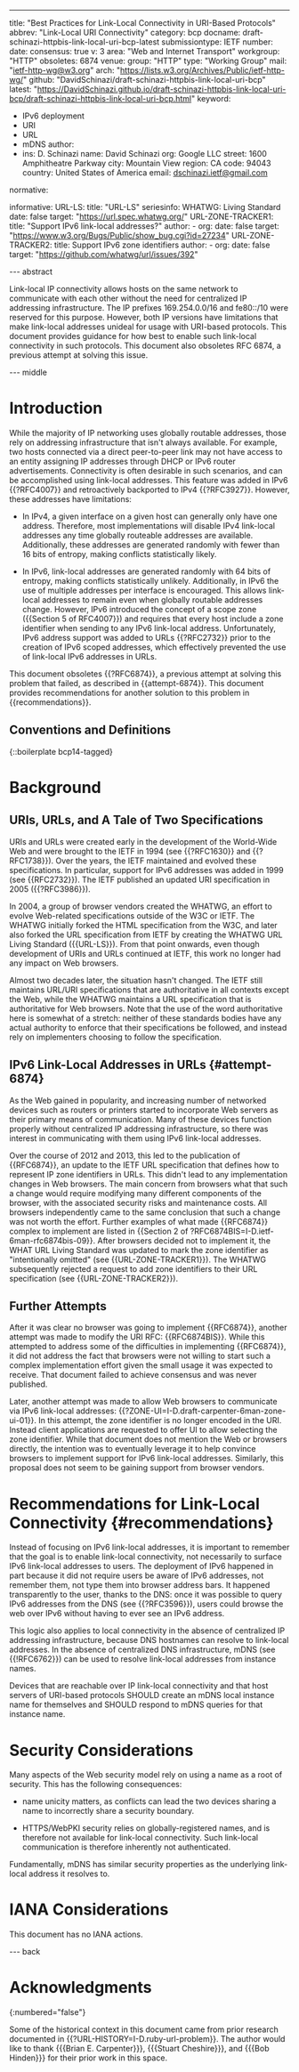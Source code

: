 ---
title: "Best Practices for Link-Local Connectivity in URI-Based Protocols"
abbrev: "Link-Local URI Connectivity"
category: bcp
docname: draft-schinazi-httpbis-link-local-uri-bcp-latest
submissiontype: IETF
number:
date:
consensus: true
v: 3
area: "Web and Internet Transport"
workgroup: "HTTP"
obsoletes: 6874
venue:
  group: "HTTP"
  type: "Working Group"
  mail: "ietf-http-wg@w3.org"
  arch: "https://lists.w3.org/Archives/Public/ietf-http-wg/"
  github: "DavidSchinazi/draft-schinazi-httpbis-link-local-uri-bcp"
  latest: "https://DavidSchinazi.github.io/draft-schinazi-httpbis-link-local-uri-bcp/draft-schinazi-httpbis-link-local-uri-bcp.html"
keyword:
 - IPv6 deployment
 - URI
 - URL
 - mDNS
author:
 -
    ins: D. Schinazi
    name: David Schinazi
    org: Google LLC
    street: 1600 Amphitheatre Parkway
    city: Mountain View
    region: CA
    code: 94043
    country: United States of America
    email: dschinazi.ietf@gmail.com

normative:

informative:
  URL-LS:
    title: "URL-LS"
    seriesinfo:
      WHATWG: Living Standard
    date: false
    target: "https://url.spec.whatwg.org/"
  URL-ZONE-TRACKER1:
    title: "Support IPv6 link-local addresses?"
    author:
    - org:
    date: false
    target: "https://www.w3.org/Bugs/Public/show_bug.cgi?id=27234"
  URL-ZONE-TRACKER2:
    title: Support IPv6 zone identifiers
    author:
    - org:
    date: false
    target: "https://github.com/whatwg/url/issues/392"


--- abstract

Link-local IP connectivity allows hosts on the same network to communicate with
each other without the need for centralized IP addressing infrastructure. The
IP prefixes 169.254.0.0/16 and fe80::/10 were reserved for this purpose.
However, both IP versions have limitations that make link-local addresses
unideal for usage with URI-based protocols. This document provides guidance for
how best to enable such link-local connectivity in such protocols. This
document also obsoletes RFC 6874, a previous attempt at solving this issue.


--- middle

# Introduction

While the majority of IP networking uses globally routable addresses, those
rely on addressing infrastructure that isn't always available. For example, two
hosts connected via a direct peer-to-peer link may not have access to an entity
assigning IP addresses through DHCP or IPv6 router advertisements. Connectivity
is often desirable in such scenarios, and can be accomplished using link-local
addresses. This feature was added in IPv6 {{?RFC4007}} and retroactively
backported to IPv4 {{?RFC3927}}. However, these addresses have limitations:

* In IPv4, a given interface on a given host can generally only have one
  address. Therefore, most implementations will disable IPv4 link-local
  addresses any time globally routeable addresses are available. Additionally,
  these addresses are generated randomly with fewer than 16 bits of entropy,
  making conflicts statistically likely.

* In IPv6, link-local addresses are generated randomly with 64 bits of entropy,
  making conflicts statistically unlikely. Additionally, in IPv6 the use of
  multiple addresses per interface is encouraged. This allows link-local
  addresses to remain even when globally routable addresses change. However,
  IPv6 introduced the concept of a scope zone ({{Section 5 of RFC4007}}) and
  requires that every host include a zone identifier when sending to any IPv6
  link-local address. Unfortunately, IPv6 address support was added to URLs
  {{?RFC2732}} prior to the creation of IPv6 scoped addresses, which
  effectively prevented the use of link-local IPv6 addresses in URLs.

This document obsoletes {{?RFC6874}}, a previous attempt at solving this
problem that failed, as described in {{attempt-6874}}. This document provides
recommendations for another solution to this problem in {{recommendations}}.

## Conventions and Definitions

{::boilerplate bcp14-tagged}

# Background

## URIs, URLs, and A Tale of Two Specifications

URIs and URLs were created early in the development of the World-Wide Web and
were brought to the IETF in 1994 (see {{?RFC1630}} and {{?RFC1738}}). Over the
years, the IETF maintained and evolved these specifications. In particular,
support for IPv6 addresses was added in 1999 (see {{RFC2732}}). The IETF
published an updated URI specification in 2005 ({{?RFC3986}}).

In 2004, a group of browser vendors created the WHATWG, an effort to evolve
Web-related specifications outside of the W3C or IETF. The WHATWG initially
forked the HTML specification from the W3C, and later also forked the URL
specification from IETF by creating the WHATWG URL Living Standard
({{URL-LS}}). From that point onwards, even though development of URIs and URLs
continued at IETF, this work no longer had any impact on Web browsers.

Almost two decades later, the situation hasn't changed. The IETF still
maintains URL/URI specifications that are authoritative in all contexts except
the Web, while the WHATWG maintains a URL specification that is authoritative
for Web browsers. Note that the use of the word authoritative here is somewhat
of a stretch: neither of these standards bodies have any actual authority to
enforce that their specifications be followed, and instead rely on implementers
choosing to follow the specification.

## IPv6 Link-Local Addresses in URLs {#attempt-6874}

As the Web gained in popularity, and increasing number of networked devices
such as routers or printers started to incorporate Web servers as their primary
means of communication. Many of these devices function properly without
centralized IP addressing infrastructure, so there was interest in
communicating with them using IPv6 link-local addresses.

Over the course of 2012 and 2013, this led to the publication of {{RFC6874}},
an update to the IETF URL specification that defines how to represent IP zone
identifiers in URLs. This didn't lead to any implementation changes in Web
browsers. The main concern from browsers what that such a change would require
modifying many different components of the browser, with the associated
security risks and maintenance costs. All browsers independently came to the
same conclusion that such a change was not worth the effort. Further examples
of what made {{RFC6874}} complex to implement are listed in {{Section 2 of
?RFC6874BIS=I-D.ietf-6man-rfc6874bis-09}}. After browsers decided not to
implement it, the WHAT URL Living Standard was updated to mark the zone
identifier as "intentionally omitted" (see {{URL-ZONE-TRACKER1}}). The WHATWG
subsequently rejected a request to add zone identifiers to their URL
specification (see {{URL-ZONE-TRACKER2}}).

## Further Attempts

After it was clear no browser was going to implement {{RFC6874}}, another
attempt was made to modify the URI RFC: {{RFC6874BIS}}. While this attempted to
address some of the difficulties in implementing {{RFC6874}}, it did not
address the fact that browsers were not willing to start such a complex
implementation effort given the small usage it was expected to receive. That
document failed to achieve consensus and was never published.

Later, another attempt was made to allow Web browsers to communicate via IPv6
link-local addresses: {{?ZONE-UI=I-D.draft-carpenter-6man-zone-ui-01}}. In this
attempt, the zone identifier is no longer encoded in the URI. Instead client
applications are requested to offer UI to allow selecting the zone identifier.
While that document does not mention the Web or browsers directly, the
intention was to eventually leverage it to help convince browsers to implement
support for IPv6 link-local addresses. Similarly, this proposal does not seem
to be gaining support from browser vendors.

# Recommendations for Link-Local Connectivity {#recommendations}

Instead of focusing on IPv6 link-local addresses, it is important to remember
that the goal is to enable link-local connectivity, not necessarily to surface
IPv6 link-local addresses to users. The deployment of IPv6 happened in part
because it did not require users be aware of IPv6 addresses, not remember them,
not type them into browser address bars. It happened transparently to the user,
thanks to the DNS: once it was possible to query IPv6 addresses from the DNS
(see {{?RFC3596}}), users could browse the web over IPv6 without having to ever
see an IPv6 address.

This logic also applies to local connectivity in the absence of centralized IP
addressing infrastructure, because DNS hostnames can resolve to link-local
addresses. In the absence of centralized DNS infrastructure, mDNS (see
{{!RFC6762}}) can be used to resolve link-local addresses from instance names.

Devices that are reachable over IP link-local connectivity and that host
servers of URI-based protocols SHOULD create an mDNS local instance name for
themselves and SHOULD respond to mDNS queries for that instance name.

# Security Considerations

Many aspects of the Web security model rely on using a name as a root of
security. This has the following consequences:

* name unicity matters, as conflicts can lead the two devices sharing a name to
  incorrectly share a security boundary.

* HTTPS/WebPKI security relies on globally-registered names, and is therefore
  not available for link-local connectivity. Such link-local communication is
  therefore inherently not authenticated.

Fundamentally, mDNS has similar security properties as the underlying
link-local address it resolves to.

# IANA Considerations

This document has no IANA actions.


--- back

# Acknowledgments
{:numbered="false"}

Some of the historical context in this document came from prior research
documented in {{?URL-HISTORY=I-D.ruby-url-problem}}. The author would like to
thank {{{Brian E. Carpenter}}}, {{{Stuart Cheshire}}}, and {{{Bob Hinden}}} for
their prior work in this space.
